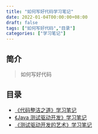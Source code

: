```yaml
---
title: "如何写好代码学习笔记"
date: 2022-01-04T00:00:00+08:00
draft: false
tags: ["如何写好代码","目录"]
categories: ["学习笔记"]
---
```


## 简介

> 如何写好代码

## 目录

- [《代码整洁之道》学习笔记](../01)
- [《Java 测试驱动开发》学习笔记](../02)
- [《测试驱动开发的艺术》学习笔记](../03)

